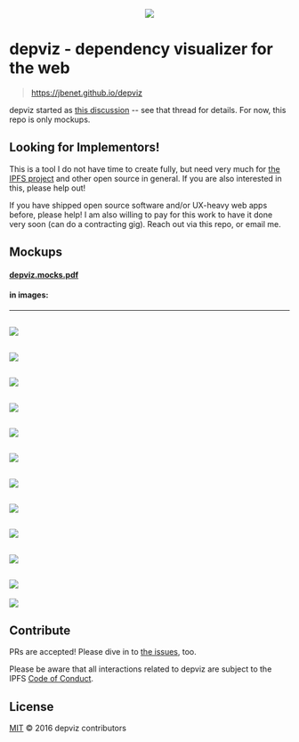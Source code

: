 <p align="center">
  <img src="./logo/depviz-logo.png" />
</p>

# depviz - dependency visualizer for the web

> https://jbenet.github.io/depviz

depviz started as [this discussion](https://github.com/jbenet/random-ideas/issues/37) -- see that thread for details. For now, this repo is only mockups.

## Looking for Implementors!

This is a tool I do not have time to create fully, but need very much for [the IPFS project](https://github.com/ipfs/ipfs) and other open source in general. If you are also interested in this, please help out!

If you have shipped open source software and/or UX-heavy web apps before, please help! I am also willing to pay for this work to have it done very soon (can do a contracting gig). Reach out via this repo, or email me.

## Mockups

#### [depviz.mocks.pdf](./mocks/depviz.mocks.pdf)

#### in images:

---
![](./mocks/images/depviz.mocks.001.jpg)
---
![](./mocks/images/depviz.mocks.002.jpg)
---
![](./mocks/images/depviz.mocks.003.jpg)
---
![](./mocks/images/depviz.mocks.004.jpg)
---
![](./mocks/images/depviz.mocks.005.jpg)
---
![](./mocks/images/depviz.mocks.006.jpg)
---
![](./mocks/images/depviz.mocks.007.jpg)
---
![](./mocks/images/depviz.mocks.008.jpg)
---
![](./mocks/images/depviz.mocks.009.jpg)
---
![](./mocks/images/depviz.mocks.010.jpg)
---
![](./mocks/images/depviz.mocks.011.jpg)
---
![](./mocks/images/depviz.mocks.012.jpg)

## Contribute

PRs are accepted! Please dive in to [the issues](https://github.com/jbenet/depviz/issues), too.

Please be aware that all interactions related to depviz are subject to the IPFS [Code of Conduct](https://github.com/ipfs/community/blob/master/code-of-conduct.md).

## License

[MIT](LICENSE) © 2016 depviz contributors
